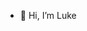 - 👋 Hi, I’m Luke

<!---
ludimech/ludimech is a ✨ special ✨ repository because its `README.md` (this file) appears on your GitHub profile.
You can click the Preview link to take a look at your changes.
--->
